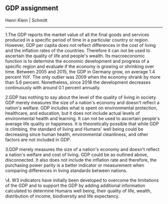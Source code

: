 ## GDP assignment

Henri Klein | Schmitt

---

1.The GDP reports the market value of all the final goods and services produced in a specific period of time in a particular country or region. However, GDP per capita does not reflect differences in the cost of living and the inflation rates of the countries. Therefore it can not be used to ascertain the quality of life and people's wealth. Its macroeconomic function is to determine the economic development and progress of a specific region and evaluate if the economy is growing or shrinking over time. Between 2005 and 2015, the GDP in Germany grow, on average 1.4 percent YoY. The only outlier was 2009 when the economy shrank by more than 5.6 percent. Nonetheless, since 2018 the development decreases continuously with around 0.1 percent annually.

2.GDP has nothing to say about the level of the quality of living in society. GDP merely measures the size of a nation's economy and doesn't reflect a nation's welfare. GDP includes what is spent on environmental protection, healthcare, and education, but it does not include actual levels of environmental health and learning. It can not be used to ascertain people's average life quality or happiness. It is theoretically possible that while GDP is climbing, the standard of living and Humans' well being could be decreasing since human health, environmental cleanliness, and other factors are not included in GDP.

3.GDP merely measures the size of a nation's economy and doesn't reflect a nation's welfare and cost of living. GDP could be as outlined above, disconnected. It also does not include the inflation rate and therefore, the purchasing power parity is a better indicator or measurement when comparing differences in living standards between nations.

\4. W3 indicators have initially been developed to overcome the limitations of the GDP and to support the GDP by adding additional information calculated to determine Humans well being, their quality of life, wealth, distribution of income, biodiversity and life expectancy.